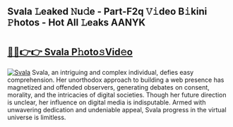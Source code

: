 ## Svala 𝙻eaked 𝙽u𝚍e - Part-F2q 𝚅𝚒deo B𝚒kini 𝙿hotos - Hot All 𝙻eaks AANYK

# <h2><a href="http://ld39qr3.urlbe.top/?page=Svala">🔗🔗👉👉 Svala P𝚑oto𝚜Vid𝚎o</a></h2>

[![Svala](https://i.imgur.com/eBuTRDB.gif)](http://ld39qr3.urlbe.top/?page=Svala)
Svala, an intriguing and complex individual, defies easy comprehension. Her unorthodox approach to building a web presence has magnetized and offended observers, generating debates on consent, morality, and the intricacies of digital societies. Though her future direction is unclear, her influence on digital media is indisputable. Armed with unwavering dedication and undeniable appeal, Svala progress in the virtual universe is limitless.
